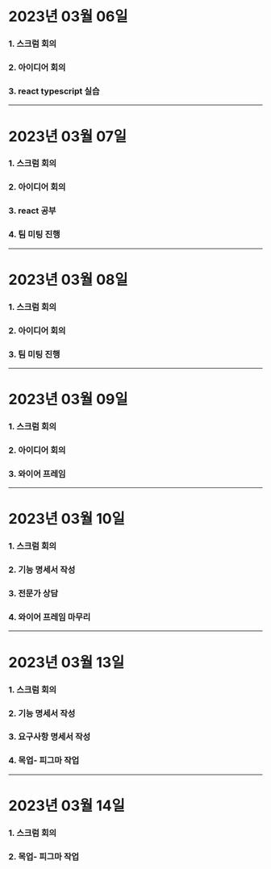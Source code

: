 # 2023년 03월 06일

### 1. 스크럼 회의

### 2. 아이디어 회의

### 3. react typescript 실습

---

# 2023년 03월 07일

### 1. 스크럼 회의

### 2. 아이디어 회의

### 3. react 공부

### 4. 팀 미팅 진행

---

# 2023년 03월 08일

### 1. 스크럼 회의

### 2. 아이디어 회의

### 3. 팀 미팅 진행

---

# 2023년 03월 09일

### 1. 스크럼 회의

### 2. 아이디어 회의

### 3. 와이어 프레임

---

# 2023년 03월 10일

### 1. 스크럼 회의

### 2. 기능 명세서 작성

### 3. 전문가 상담

### 4. 와이어 프레임 마무리

---

# 2023년 03월 13일

### 1. 스크럼 회의

### 2. 기능 명세서 작성

### 3. 요구사항 명세서 작성

### 4. 목업- 피그마 작업

---

# 2023년 03월 14일

### 1. 스크럼 회의

### 2. 목업- 피그마 작업
